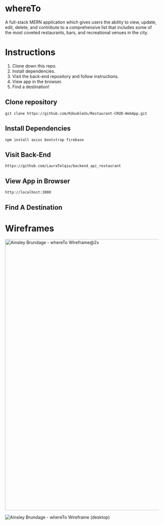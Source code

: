 # whereTo 
A full-stack MERN application which gives users the ability to view, update, edit, delete, and contribute to a comprehensive list that includes some of the most coveted restaurants, bars, and recreational venues in the city. 

# Instructions

1. Clone down this repo.
2. Install dependencies.
3. Visit the back-end repository and follow instructions.
4. View app in the browser.
5. Find a destination!

## Clone repository
```
git clone https://github.com/KdoubleUs/Restaurant-CRUD-WebApp.git
```

## Install Dependencies
```
npm install axios bootstrap firebase
```

## Visit Back-End
```
https://github.com/LauraTelqiu/backend_api_restaurant
```

## View App in Browser
```
http://localhost:3000
```

## Find A Destination


# Wireframes 
<img width="885" alt="Ainsley Brundage - whereTo Wireframe@2x" src="https://user-images.githubusercontent.com/86635894/163606299-6f9a54e0-8715-4d63-88f8-6a833cb41372.png">

![Ainsley Brundage - whereTo Wireframe (desktop)](https://user-images.githubusercontent.com/86635894/163606437-a9022224-96c2-4830-9ab3-197eff1fc04f.png)
